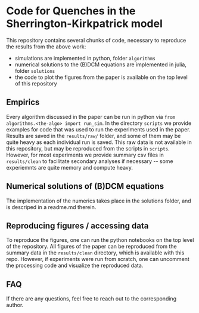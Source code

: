 # Code for Quenches in the Sherrington-Kirkpatrick model

This repository contains several chunks of code, necessary to reproduce the results from the above work: 
- simulations are implemented in python, folder `algorithms`
- numerical solutions to the (B)DCM equations are implemented in julia, folder `solutions`
- the code to plot the figures from the paper is available on the top level of this repository

## Empirics

Every algorithm discussed in the paper can be run in python via `from algorithms.<the-algo> import run_sim`.
In the directory `scripts` we provide examples for code that was used to run the experiments used in the paper. 
Results are saved in the `results/raw/` folder, and some of them may be quite heavy as each individual run is saved.
This raw data is not available in this repository, but may be reproduced from the scripts in `scripts`.
However, for most experiments we provide summary csv files in `results/clean` to facilitate secondary analyses if necessary -- some experiemnts are quite memory and compute heavy.


## Numerical solutions of (B)DCM equations

The implementation of the numerics takes place in the solutions folder, and is descriped in a readme.md therein.


## Reproducing figures / accessing data 

To reproduce the figures, one can run the python notebooks on the top level of the repository.
All figures of the paper can be reproduced from the summary data in the `results/clean` directory, which is available with this repo. 
However, if experiments were run from scratch, one can uncomment the processing code and visualize the reproduced data.


## FAQ

If there are any questions, feel free to reach out to the corresponding author.

